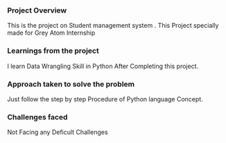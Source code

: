 ### Project Overview

 This is the project on Student management system . This Project specially made for Grey Atom Internship  


### Learnings from the project

 I learn Data Wrangling Skill in Python After Completing this project.


### Approach taken to solve the problem

 Just follow the step by step Procedure of Python language Concept.


### Challenges faced

 Not Facing any Deficult  Challenges 


